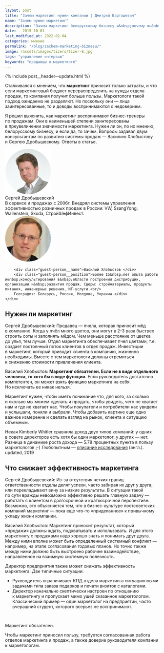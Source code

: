 ```yaml
---
layout: post
title: "Зачем маркетинг нужен компании | Дмитрий Бартошевич"
name: "Зачем нужен маркетинг"
description: "Зачем маркетинг белорусскому бизнесу и&nbsp;почему он&nbsp;иногда не&nbsp;приносит пользу предприятиям&nbsp;— рассуждают эксперты по&nbsp;продажам."
date:   2015-10-01
last_modified_at: 2022-02-04
categories: мнение
permalink: "/blog/zachem-marketing-biznesu/"
image: /assets/images/tizers/tizer-8.jpg
tags: "управление интервью"
keywords: "продавцы о маркетинге"
---
```


{% include post__header--update.html %}

<p>Сталкивался с&nbsp;мнением, что <b>маркетинг</b> приносит только затраты, и&nbsp;что если маркетинговый бюджет перераспределить на&nbsp;нужды отдела продаж, то&nbsp;компания получит больше пользы. Маркетологи такой подход ожидаемо не&nbsp;разделяют. Но&nbsp;поскольку они&nbsp;— лица заинтересованные, то&nbsp;и&nbsp;доводы воспринимаются с&nbsp;недоверием.</p>
<div class="with-side">
<p>Я&nbsp;решил выяснить, как маркетинг воспринимают бизнес-тренеры по&nbsp;продажам. Они в&nbsp;наименьшей степени заинтересованы в&nbsp;преувеличении значимости маркетинга. Нужен&nbsp;ли он, по&nbsp;их&nbsp;мнению, белорусскому бизнесу, и&nbsp;если&nbsp;да, то&nbsp;зачем. Вопросы задавал двум консультантам по&nbsp;развитию системы продаж&nbsp;— Василию Хлобыстову и&nbsp;Сергею Дробышескому. Ответы в&nbsp;статье.</p>
<div class="side">

<div class="guests">
    <div class="guest-person">
        <picture>
                    <source srcset="/assets/images/blog/zachem-marketing-biznesu/sd.avif" type="image/avif">
                    <source srcset="/assets/images/blog/zachem-marketing-biznesu/sd.webp" type="image/webp">  
                    <source srcset="/assets/images/blog/zachem-marketing-biznesu/sd.png" type="image/png">               
                <img loading="lazy"  class="image is-150x150" src="/assets/images/blog/zachem-marketing-biznesu/sd.jpg" alt="Сергей Дробышевский"  width="150" height="150" />
        </picture>
        <div class="guest-person__name">Сергей Дробышевский</div>
        <div class="guest-person__position">В&nbsp;сервисе и&nbsp;продажах с&nbsp;2006г. Внедрял системы управления эффективностью розничных продаж в&nbsp;России: VW, SsangYong, Wallenstein, Skoda, СтройШефИнвест.</div>
    </div>
    <div class="guest-person">
        <picture>
                    <source srcset="/assets/images/blog/zachem-marketing-biznesu/vh.avif" type="image/avif">
                    <source srcset="/assets/images/blog/zachem-marketing-biznesu/vh.webp" type="image/webp">  
                    <source srcset="/assets/images/blog/zachem-marketing-biznesu/vh.png" type="image/png">               
                <img loading="lazy" class="image is-150x150"  src="/assets/images/blog/zachem-marketing-biznesu/vh.jpg" alt="Василий Хлобыстов"  width="150" height="150"> 
        </picture>
        
        <div class="guest-person__name">Василий Хлобыстов </div>
        <div class="guest-person__position">Более 15&nbsp;лет опыта работы и&nbsp;консультирования в&nbsp;области построения дистрибуции, организации и&nbsp;развития продаж. Сферы: стройматериалы, продукты питания, инженерные решения, ИТ-услуги.<br/>
        География: Беларусь, Россия, Молдова, Украина.</div>
    </div>
</div>
</div>





<section class="row-gap--m">
<h2 class="block__space--top-h2 h1 bold">Нужен&nbsp;ли маркетинг</h2>



<p><span class="bold">Сергей Дробышевский:</span> Продавец&nbsp;— пчела, которая приносит мёд в&nbsp;компанию. Когда у&nbsp;пчёл много цветов, они могут в&nbsp;<span class="noperenos">2-3</span> раза быстрее строить соты и&nbsp;заполнять мёдом. Чем меньше расстояние от&nbsp;цветка до&nbsp;улья, тем лучше. Отдел маркетинга обеспечивает пчел цветами, т.е. создает постоянный поток клиентов в&nbsp;отдел продаж. Инвестиции в&nbsp;маркетинг, который приводит клиента в&nbsp;компанию, жизненно необходимы. Вместе с&nbsp;тем маркетологи должны стремиться к&nbsp;снижению стоимости привлечения клиента.</p>


<p><span class="bold">Василий Хлобыстов:</span> <strong>Маркетинг обязателен. Если не&nbsp;в&nbsp;виде отдельного человека, то&nbsp;хотя&nbsp;бы в&nbsp;виде функции.</strong> Если руководитель достаточно компетентен, он&nbsp;может взять функцию маркетинга на&nbsp;себя. Но&nbsp;исключать ее&nbsp;никак нельзя.</p>

<p>Маркетинг нужен, чтобы иметь понимание что, для кого, за&nbsp;сколько и&nbsp;сколько мы&nbsp;можем сделать и&nbsp;продать, чтобы увидеть, чего не&nbsp;хватает нам и&nbsp;где не&nbsp;хватает нас. Чтобы покупатели и&nbsp;потребители нас увидели и&nbsp;услышали, поняли и&nbsp;выбрали. Чтобы добавить картине еще одно важное измерение и&nbsp;сделать взгляд на&nbsp;рынок, клиента и&nbsp;ситуацию объемным.</p>



<div class="post__note">
<p>Некая Kimberly Whitler сравнила доход двух типов компаний: у&nbsp;одних в&nbsp;совете директоров есть хотя&nbsp;бы один маркетолог, у&nbsp;других&nbsp;— нет. Разница в&nbsp;динамике роста дохода&nbsp;— 5.78 процентных пункта в&nbsp;пользу маркетологов ;-) Любопытным&nbsp;— <a class="link" href="https://www.ama.org/marketing-news/marketer-representation-at-the-board-level-can-drive-growth-so-why%e2%80%89are-they-underrepresented/" >описание исследования</a> (англ.). <br /> <span class="small">updated, 2019</span></p>

</div>
</section>

<section class="row-gap--m">
<h2 class="block__space--top-h2 h1 bold">Что снижает эффективность маркетинга</h2>

<p><span class="bold">Сергей Дробышевский:</span> Из-за отсутствия четких границ ответственности отделы делят успехи, часто забирая их&nbsp;друг у&nbsp;друга, или перекладывают вину за&nbsp;низкие результаты. В&nbsp;ситуации такой по&nbsp;сути вражды невозможно эффективно решать главную задачу&nbsp;— работать с&nbsp;клиентом в&nbsp;долгосрочной и&nbsp;краткосрочной перспективе. Возможно, это объясняется тем, что в&nbsp;бизнес-культуре постсоветских компаний маркетинг&nbsp;— пока еще что-то «приделанное» к&nbsp;привычному укладу жизни компании.</p>

<p><span class="bold">Василий Хлобыстов:</span> Маркетинг приносит результат, который «продажи» должны ждать, подхватывать и&nbsp;использовать. И&nbsp;для этого маркетингу с&nbsp;продажами надо хорошо знать и&nbsp;понимать друг друга. Между ними вполне может быть определенный системный конфликт&nbsp;— например, на&nbsp;этапе согласования годовых планов. Но&nbsp;точно также между ними должно быть выстроено рабочее взаимодействие, направленное на&nbsp;взаимную системную полезность.</p>
<p>Директор предприятия также может снижать эффективность маркетинга. Две типичные ситуации:</p>
<ul class="additive-spacing">
<li class="list-li">Руководитель ограничивает КПД отдела маркетинга ситуационными задачами типа заказа подарков и&nbsp;печати визиток с&nbsp;каталогами.</li>
<li class="list-li">Директор изначально скептически настроен по&nbsp;отношению к&nbsp;маркетингу и&nbsp;пропускает мимо ушей сказанное маркетологом. Классический пример&nbsp;— один маркетолог на&nbsp;предприятии, часто вчерашний студент, которого всерьез не&nbsp;воспринимают.</li>
</ul>
</section>
<br />
<div class="mt-m post__note h2 additive-spacing"><p>Маркетинг обязателен. </p> <p>Чтобы маркетинг приносил пользу, требуется согласованная работа отделов маркетинга и&nbsp;продаж, а&nbsp;также доверие руководителя компании к&nbsp;маркетологам.</p></div>
